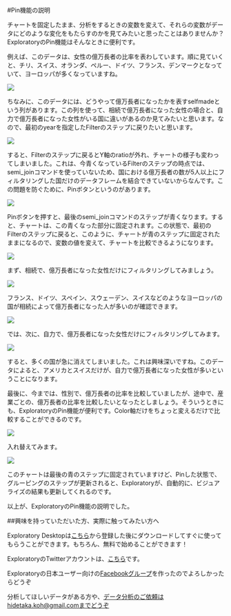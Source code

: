 #Pin機能の説明

チャートを固定したまま、分析をするときの変数を変えて、それらの変数がデータにどのような変化をもたらすのかを見てみたいと思ったことはありませんか？
ExploratoryのPin機能はそんなときに便利です。

例えば、このデータは、女性の億万長者の比率を表わしています。順に見ていくと、チリ、スイス、オランダ、ペルー、ドイツ、フランス、デンマークとなっていて、ヨーロッパが多くなっていますね。

![](images/Pin1.png)

ちなみに、このデータには、どうやって億万長者になったかを表すselfmadeという列があります。この列を使って、相続で億万長者になった女性の場合と、自力で億万長者になった女性がいる国に違いがあるのか見てみたいと思います。なので、最初のyearを指定したFilterのステップに戻りたいと思います。

![](images/Pin2.png)

すると、Filterのステップに戻るとY軸のratioが外れ、チャートの様子も変わってしまいました。これは、今青くなっているFilterのステップの時点では、semi_joinコマンドを使っていないため、国における億万長者の数が5人以上にフィルタリングした国だけのデータフレームを結合できていないからなんです。この問題を防ぐために、Pinボタンというのがあります。

![](images/Pin3.png)

Pinボタンを押すと、最後のsemi_joinコマンドのステップが青くなります。すると、チャートは、この青くなった部分に固定されます。この状態で、最初のFilterのステップに戻ると、このように、チャートが青のステップに固定されたままになるので、変数の値を変えて、チャートを比較できるようになります。

![](images/Pin4.png)

まず、相続で、億万長者になった女性だけにフィルタリングしてみましょう。

![](images/Pin5.png)

フランス、ドイツ、スペイン、スウェーデン、スイスなどのようなヨーロッパの国が相続によって億万長者になった人が多いのが確認できます。

![](images/Pin6.png)

では、次に、自力で、億万長者になった女性だけにフィルタリングしてみます。

![](images/Pin7.png)

すると、多くの国が急に消えてしまいました。これは興味深いですね。このデータによると、アメリカとスイスだけが、自力で億万長者になった女性が多いということになります。

最後に、今までは、性別で、億万長者の比率を比較していましたが、途中で、産業ごとの、億万長者の比率を比較したいとなったとしましょう。そういうときにも、ExploratoryのPin機能が便利です。Color軸だけをちょっと変えるだけで比較することができるのです。

![](images/Pin8.png)

入れ替えてみます。

![](images/Pin9.png)

このチャートは最後の青のステップに固定されていますけど、Pinした状態で、グルーピングのステップが更新されると、Exploratoryが、自動的に、ビジュアライズの結果も更新してくれるのです。

以上が、ExploratoryのPin機能の説明でした。

##興味を持っていただいた方、実際に触ってみたい方へ

Exploratory Desktopは[こちら](https://exploratory.io/
)から登録した後にダウンロードしてすぐに使ってもらうことができます。もちろん、無料で始めることができます！


ExploratoryのTwitterアカウントは、[こちら](https://twitter.com/ExploratoryData
)です。

Exploratoryの日本ユーザー向けの[Facebookグループ](https://www.facebook.com/groups/1087437647994959/members/
)を作ったのでよろしかったらどうぞ

分析してほしいデータがある方や、データ分析のご依頼はhidetaka.koh@gmail.comまでどうぞ